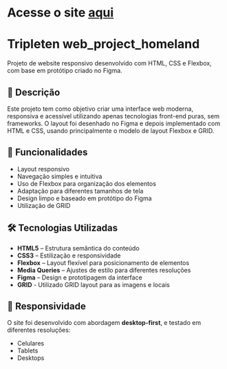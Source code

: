 # Acesse o site <a href="https://dfminotto.github.io/web_project_homeland/" target="_blank">aqui</a>

# Tripleten web_project_homeland

Projeto de website responsivo desenvolvido com HTML, CSS e Flexbox, com base em protótipo criado no
Figma.

## 📌 Descrição

Este projeto tem como objetivo criar uma interface web moderna, responsiva e acessível utilizando
apenas tecnologias front-end puras, sem frameworks. O layout foi desenhado no Figma e depois
implementado com HTML e CSS, usando principalmente o modelo de layout Flexbox e GRID.

## 🎯 Funcionalidades

- Layout responsivo
- Navegação simples e intuitiva
- Uso de Flexbox para organização dos elementos
- Adaptação para diferentes tamanhos de tela
- Design limpo e baseado em protótipo do Figma
- Utilização de GRID

## 🛠 Tecnologias Utilizadas

- **HTML5** – Estrutura semântica do conteúdo
- **CSS3** – Estilização e responsividade
- **Flexbox** – Layout flexível para posicionamento de elementos
- **Media Queries** – Ajustes de estilo para diferentes resoluções
- **Figma** – Design e prototipagem da interface
- **GRID** - Utilizado GRID layout para as imagens e locais

## 📱 Responsividade

O site foi desenvolvido com abordagem **desktop-first**, e testado em diferentes resoluções:

- Celulares
- Tablets
- Desktops

